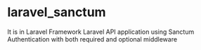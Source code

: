# laravel_sanctum
It is in Laravel Framework
Laravel API application using Sanctum Authentication with both required and optional middleware

